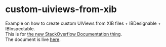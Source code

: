 # custom-uiviews-from-xib

Example on how to create custom UIViews from XIB files + IBDesignable + IBInspectable.  
This is for [the new StackOverflow Documentation   thing](http://blog.stackoverflow.com/2016/07/introducing-stack-overflow-documentation-beta/?cb=1).  
The document is live [here](http://stackoverflow.com/documentation/ios/1362/custom-uiviews-from-xib-files#t=201704121855129487005).

